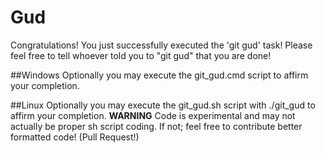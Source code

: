 # Gud
Congratulations! You just successfully executed the 'git gud' task! Please feel free to tell whoever told you to "git gud" that you are done!

##Windows
Optionally you may execute the git_gud.cmd script to affirm your completion.

##Linux
Optionally you may execute the git_gud.sh script with ./git_gud to affirm your completion. **WARNING** Code is experimental and may not actually be proper sh script coding. If not; feel free to contribute better formatted code! (Pull Request!)
